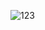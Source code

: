
![123](https://user-images.githubusercontent.com/7897103/173110249-8a3c4487-dd12-4039-97a2-6b12c17cdc70.PNG)
